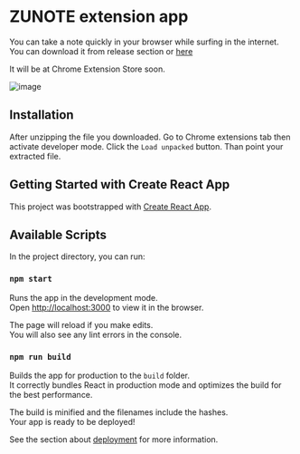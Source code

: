 # ZUNOTE extension app

You can take a note quickly in your browser while surfing in the internet. You can download it from release section or [here](https://github.com/furkanksl/zunote-extension/releases/tag/0.1)

It will be at Chrome Extension Store soon.

![image](https://i.ibb.co/K7ySpW9/Screen-Shot-2022-10-10-at-16-54-35.png)

## Installation

After unzipping the file you downloaded. Go to Chrome extensions tab then activate developer mode. Click the `Load unpacked` button. Than point your extracted file.

## Getting Started with Create React App

This project was bootstrapped with [Create React App](https://github.com/facebook/create-react-app).

## Available Scripts

In the project directory, you can run:

### `npm start`

Runs the app in the development mode.\
Open [http://localhost:3000](http://localhost:3000) to view it in the browser.

The page will reload if you make edits.\
You will also see any lint errors in the console.

### `npm run build`

Builds the app for production to the `build` folder.\
It correctly bundles React in production mode and optimizes the build for the best performance.

The build is minified and the filenames include the hashes.\
Your app is ready to be deployed!

See the section about [deployment](https://facebook.github.io/create-react-app/docs/deployment) for more information.
